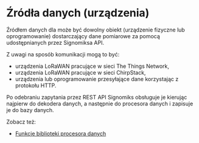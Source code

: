 # Źródła danych (urządzenia) 

Źródłem danych dla może być dowolny obiekt (urządzenie fizyczne lub oprogramowanie) 
dostarczający dane pomiarowe za pomocą udostępnianych przez Signomiksa API.

Z uwagi na sposób komunikacji mogą to być:

- urządzenia LoRaWAN pracujące w sieci The Things Network,
- urządzenia LoRaWAN pracujące w sieci ChirpStack,
- urządzenia lub oprogramowanie przesyłające dane korzystając z protokołu HTTP.

Po odebraniu zapytania przez REST API Signomiks obsługuje je kierując najpierw do dekodera danych, a następnie do procesora danych i zapisuje je do bazy danych.

Zobacz też:
- [Funkcje biblioteki procesora danych](/features/devices/data_processor_lib.md)